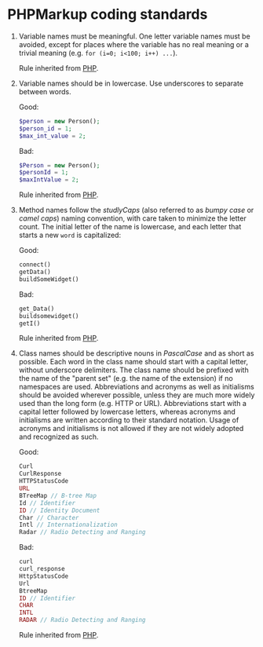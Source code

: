 # PHPMarkup coding standards

1. Variable names must be meaningful. One letter variable names must be avoided,
    except for places where the variable has no real meaning or a trivial
    meaning (e.g. `for (i=0; i<100; i++) ...`).

    Rule inherited from [PHP](https://github.com/php/php-src/edit/master/CODING_STANDARDS.md).

2. Variable names should be in lowercase. Use underscores to separate between
    words.

   Good:

    ```php
    $person = new Person();
    $person_id = 1;
    $max_int_value = 2;
    ```

    Bad:

    ```php
    $Person = new Person();
    $personId = 1;
    $maxIntValue = 2;
    ```
    
    Rule inherited from [PHP](https://github.com/php/php-src/edit/master/CODING_STANDARDS.md).

3. Method names follow the *studlyCaps* (also referred to as *bumpy case* or
    *camel caps*) naming convention, with care taken to minimize the letter
    count. The initial letter of the name is lowercase, and each letter that
    starts a new `word` is capitalized:

    Good:

    ```php
    connect()
    getData()
    buildSomeWidget()
    ```

    Bad:

    ```php
    get_Data()
    buildsomewidget()
    getI()
    ```
    
    Rule inherited from [PHP](https://github.com/php/php-src/edit/master/CODING_STANDARDS.md).

4. Class names should be descriptive nouns in *PascalCase* and as short as
    possible. Each word in the class name should start with a capital letter,
    without underscore delimiters. The class name should be prefixed with the
    name of the "parent set" (e.g. the name of the extension) if no namespaces
    are used. Abbreviations and acronyms as well as initialisms should be
    avoided wherever possible, unless they are much more widely used than the
    long form (e.g. HTTP or URL). Abbreviations start with a capital letter
    followed by lowercase letters, whereas acronyms and initialisms are written
    according to their standard notation. Usage of acronyms and initialisms is
    not allowed if they are not widely adopted and recognized as such.

    Good:

    ```php
    Curl
    CurlResponse
    HTTPStatusCode
    URL
    BTreeMap // B-tree Map
    Id // Identifier
    ID // Identity Document
    Char // Character
    Intl // Internationalization
    Radar // Radio Detecting and Ranging
    ```

    Bad:

    ```php
    curl
    curl_response
    HttpStatusCode
    Url
    BtreeMap
    ID // Identifier
    CHAR
    INTL
    RADAR // Radio Detecting and Ranging
    ```

    Rule inherited from [PHP](https://github.com/php/php-src/edit/master/CODING_STANDARDS.md).
